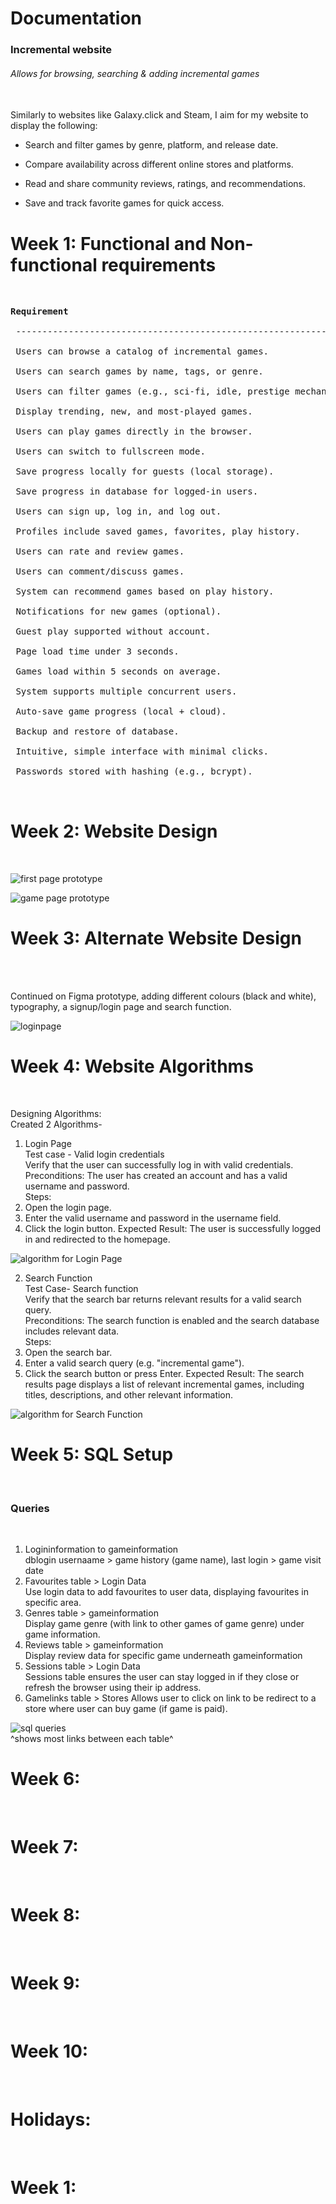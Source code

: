 <!-- starting on incremental game search website -->
<!-- changed idea from chatbot (no chatbot code so unable to produce) -->
<!-- planning start - -->
<!-- search function -->
<!-- redirect function -->
<!-- add game function -->

<h1>Documentation<br></h1>

<h3>Incremental website<br></h3>
<h6>Allows for browsing, searching & adding incremental games</h6><br>
Similarly to websites like Galaxy.click and Steam, I aim for my website to display the following:<br>

- Search and filter games by genre, platform, and release date.<br>

- Compare availability across different online stores and platforms.<br>

- Read and share community reviews, ratings, and recommendations.<br>

- Save and track favorite games for quick access.<br>

<h1><b>Week 1: Functional and Non-functional requirements</b></h1><br>
<pre><b>Requirement</b>                                                       | <b>Type</b>           |<br>
 ---------------------------------------------------------------- | -------------- |<br>
 Users can browse a catalog of incremental games.                 | Functional     |<br>
 Users can search games by name, tags, or genre.                  | Functional     |<br>
 Users can filter games (e.g., sci-fi, idle, prestige mechanics). | Functional     |<br>
 Display trending, new, and most-played games.                    | Functional     |<br>
 Users can play games directly in the browser.                    | Functional     |<br>
 Users can switch to fullscreen mode.                             | Functional     |<br>
 Save progress locally for guests (local storage).                | Functional     |<br>
 Save progress in database for logged-in users.                   | Functional     |<br>
 Users can sign up, log in, and log out.                          | Functional     |<br>
 Profiles include saved games, favorites, play history.           | Functional     |<br>
 Users can rate and review games.                                 | Functional     |<br>
 Users can comment/discuss games.                                 | Functional     |<br>
 System can recommend games based on play history.                | Functional     |<br>
 Notifications for new games (optional).                          | Functional     |<br>
 Guest play supported without account.                            | Functional     |<br>
 Page load time under 3 seconds.                                  | Non-Functional |<br>
 Games load within 5 seconds on average.                          | Non-Functional |<br>
 System supports multiple concurrent users.                       | Non-Functional |<br>
 Auto-save game progress (local + cloud).                         | Non-Functional |<br>
 Backup and restore of database.                                  | Non-Functional |<br>
 Intuitive, simple interface with minimal clicks.                 | Non-Functional |<br>
 Passwords stored with hashing (e.g., bcrypt).                    | Non-Functional |<br>
<br></pre>
<h1><b>Week 2: Website Design</b></h1><br>

![first page prototype](static/Images/firstpage.jpg)

![game page prototype](static/Images/secondpage.jpg)

<h1><b>Week 3: Alternate Website Design</b></h1><br>

<br>Continued on Figma prototype, adding different colours (black and white), typography, a signup/login page and search function. <br>

![loginpage](static/Images/loginpage.jpg)

<h1><b>Week 4: Website Algorithms</b></h1><br>

 Designing Algorithms:<br>
 Created 2 Algorithms-
<br>
1. Login Page<br>
Test case - Valid login credentials<br>
Verify that the user can successfully log in with valid credentials.<br>
Preconditions: The user has created an account and has a valid username and password.<br>
Steps:
1. Open the login page.
2. Enter the valid username and password in the username field.
3. Click the login button.
Expected Result: The user is successfully logged in and redirected to the homepage.

![algorithm for Login Page](static/Images/loginalgorithm.jpg)<br>

2. Search Function<br>
Test Case- Search function<br>
Verify that the search bar returns relevant results for a valid search query.<br>
Preconditions: The search function is enabled and the search database includes relevant data.<br>
Steps:
1. Open the search bar.
2. Enter a valid search query (e.g. "incremental game").
3. Click the search button or press Enter.
Expected Result: The search results page displays a list of relevant incremental games, including titles, descriptions, and other relevant information.

![algorithm for Search Function](static/Images/searchalgorithm.jpg)<br>

<h1><b>Week 5: SQL Setup</b></h1><br>

<h3>Queries</h3><br>

1. Logininformation to gameinformation<br>
   dblogin usernaame > game history (game name), last login > game visit date<br>
2. Favourites table > Login Data<br>
   Use login data to add favourites to user data, displaying favourites in specific area.<br>
3. Genres table > gameinformation<br>
   Display game genre (with link to other games of game genre) under game information.<br>
4. Reviews table > gameinformation<br>
   Display review data for specific game underneath gameinformation<br>
5. Sessions table > Login Data<br>
   Sessions table ensures the user can stay logged in if they close or refresh the browser using their ip address.<br>
6. Gamelinks table > Stores
   Allows user to click on link to be redirect to a store where user can buy game (if game is paid).

![sql queries](static/Images/sqlqueries.png)<br>
^shows most links between each table^


<h1><b>Week 6:</b></h1><br>

<h1><b>Week 7:</b></h1><br>

<h1><b>Week 8:</b></h1><br>

<h1><b>Week 9:</b></h1><br>

<h1><b>Week 10:</b></h1><br>

<h1><b>Holidays:</b></h1><br>

<h1><b>Week 1:</b></h1><br>